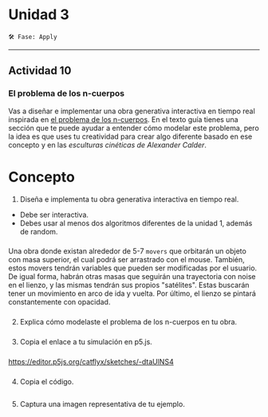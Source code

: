 # Unidad 3
`🛠 Fase: Apply`
_________________________________________________________________________________________________________________________________________________________________________________________
## Actividad 10
### El problema de los n-cuerpos
Vas a diseñar e implementar una obra generativa interactiva en tiempo real inspirada en [el problema de los n-cuerpos](https://natureofcode.com/forces/#the-n-body-problem). En el texto guía tienes una sección que te puede ayudar a entender cómo modelar este problema, pero la idea es que uses tu creatividad para crear algo diferente basado en ese concepto y en las *esculturas cinéticas de Alexander Calder*.
# Concepto
1. Diseña e implementa tu obra generativa interactiva en tiempo real.
- Debe ser interactiva.
- Debes usar al menos dos algoritmos diferentes de la unidad 1, además de random.
###
Una obra donde existan alrededor de 5-7 `movers` que orbitarán un objeto con masa superior, el cual podrá ser arrastrado con el mouse. También, estos movers tendrán variables que pueden ser modificadas por el usuario. De igual forma, habrán otras masas que seguirán una trayectoria con noise en el lienzo, y las mismas tendrán sus propios "satélites". Estas buscarán tener un movimiento en arco de ida y vuelta. Por último, el lienzo se pintará constantemente con opacidad.
###
2. Explica cómo modelaste el problema de los n-cuerpos en tu obra.
###

###
3. Copia el enlace a tu simulación en p5.js.
###
https://editor.p5js.org/catflyx/sketches/-dtaUlNS4
###
4. Copia el código.
``` js

```
5. Captura una imagen representativa de tu ejemplo.



